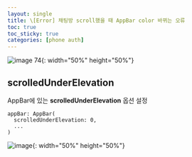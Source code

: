 ```yaml
---
layout: single
title: \[Error] 채팅방 scroll했을 때 AppBar color 바뀌는 오류
toc: true
toc_sticky: true
categories: [phone auth]
---
```


![image 74](https://github.com/KimGyeongLock/KimGyeongLock.github.io/assets/63464299/32cb17e4-f10f-4240-92d3-56224773de62){: width="50%" height="50%"}

## scrolledUnderElevation
AppBar에 있는 **scrolledUnderElevation** 옵션 설정
```
appBar: AppBar(
  scrolledUnderElevation: 0,
  ...
)
```

![image](https://github.com/KimGyeongLock/KimGyeongLock.github.io/assets/63464299/5beecf3c-3a26-4936-8c2c-1de1352a321a){: width="50%" height="50%"}
